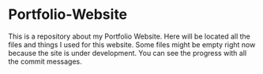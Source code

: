 # Portfolio-Website
This is a repository about my Portfolio Website. Here will be located all the files and things I used for this website.
Some files might be empty right now because the site is under development. You can see the progress with all the commit messages. 
